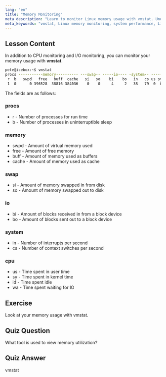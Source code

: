 ```yaml
---
lang: "en"
title: "Memory Monitoring"
meta_description: "Learn to monitor Linux memory usage with vmstat. Understand memory, swap, and CPU metrics for system performance. Start your Linux journey!"
meta_keywords: "vmstat, Linux memory monitoring, system performance, Linux tutorial, memory usage, beginner Linux, Linux guide"
---
```


## Lesson Content

In addition to CPU monitoring and I/O monitoring, you can monitor your memory usage with **vmstat**.

```bash
pete@icebox:~$ vmstat
procs -----------memory---------- ---swap-- -----io---- -system-- ------cpu-----
 r  b   swpd   free   buff  cache   si   so    bi    bo   in   cs us sy id wa st
 1  0      0 396528  38816 384036    0    0     4     2   38   79  0  0 99  0  0
```

The fields are as follows:

### procs

- r - Number of processes for run time
- b - Number of processes in uninterruptible sleep

### memory

- swpd - Amount of virtual memory used
- free - Amount of free memory
- buff - Amount of memory used as buffers
- cache - Amount of memory used as cache

### swap

- si - Amount of memory swapped in from disk
- so - Amount of memory swapped out to disk

### io

- bi - Amount of blocks received in from a block device
- bo - Amount of blocks sent out to a block device

### system

- in - Number of interrupts per second
- cs - Number of context switches per second

### cpu

- us - Time spent in user time
- sy - Time spent in kernel time
- id - Time spent idle
- wa - Time spent waiting for IO

## Exercise

Look at your memory usage with vmstat.

## Quiz Question

What tool is used to view memory utilization?

## Quiz Answer

vmstat
